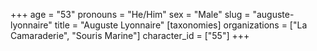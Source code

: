 +++
age = "53"
pronouns = "He/Him"
sex = "Male"
slug = "auguste-lyonnaire"
title = "Auguste Lyonnaire"
[taxonomies]
organizations = ["La Camaraderie", "Souris Marine"]
character_id = ["55"]
+++



